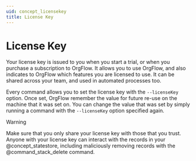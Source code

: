 ```yaml
---
uid: concept_licensekey 
title: License Key
---
```


# License Key

Your license key is issued to you when you start a trial, or when you purchase a subscription to OrgFlow. It allows you to use OrgFlow, and also indicates to OrgFlow which features you are licensed to use. It can be shared across your team, and used in automated processes too.

Every command allows you to set the license key with the `--licenseKey` option. Once set, OrgFlow remember the value for future re-use on the machine that it was set on. You can change the value that was set by simply running a command with the `--licenseKey` option specified again.

> [!WARNING]
> Make sure that you only share your license key with those that you trust. Anyone with your license key can interact with the records in your @concept_statestore, including maliciously removing records with the @command_stack_delete command.